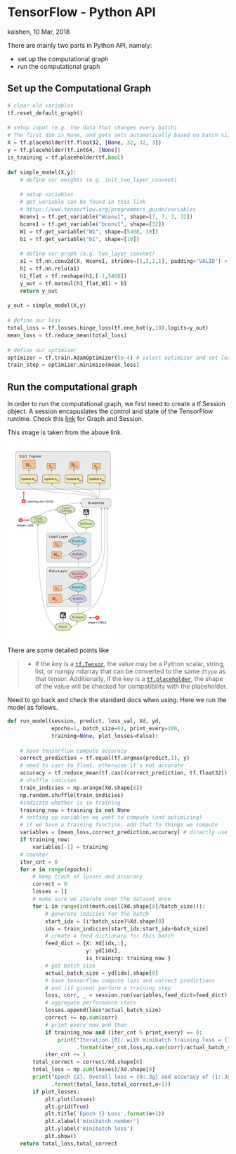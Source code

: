 # TensorFlow - Python API

kaishen, 10 Mar, 2018

There are mainly two parts in Python API, namely:

* set up the computational graph
* run the computational graph

## Set up the Computational Graph

```python
# clear old variables
tf.reset_default_graph()

# setup input (e.g. the data that changes every batch)
# The first dim is None, and gets sets automatically based on batch size fed in 
X = tf.placeholder(tf.float32, [None, 32, 32, 3])
y = tf.placeholder(tf.int64, [None])
is_training = tf.placeholder(tf.bool)

def simple_model(X,y):
    # define our weights (e.g. init_two_layer_convnet)
    
    # setup variables
    # get_variable can be found in this link
    # https://www.tensorflow.org/programmers_guide/variables
    Wconv1 = tf.get_variable("Wconv1", shape=[7, 7, 3, 32])
    bconv1 = tf.get_variable("bconv1", shape=[32])
    W1 = tf.get_variable("W1", shape=[5408, 10])
    b1 = tf.get_variable("b1", shape=[10])

    # define our graph (e.g. two_layer_convnet)
    a1 = tf.nn.conv2d(X, Wconv1, strides=[1,2,2,1], padding='VALID') + bconv1
    h1 = tf.nn.relu(a1)
    h1_flat = tf.reshape(h1,[-1,5408])
    y_out = tf.matmul(h1_flat,W1) + b1
    return y_out

y_out = simple_model(X,y)

# define our loss
total_loss = tf.losses.hinge_loss(tf.one_hot(y,10),logits=y_out)
mean_loss = tf.reduce_mean(total_loss)

# define our optimizer
optimizer = tf.train.AdamOptimizer(5e-4) # select optimizer and set learning rate
train_step = optimizer.minimize(mean_loss)
```

## Run the computational graph

In order to run the computational graph, we first need to create a tf.Session object. A session encapuslates the control and state of the TensorFlow runtime. Check this [link](https://www.tensorflow.org/programmers_guide/graphs) for Graph and Session.

This image is taken from the above link.

![Gradient GIF](./TF2.gif)

There are some detailed points like 

> - If the key is a [`tf.Tensor`](https://www.tensorflow.org/api_docs/python/tf/Tensor), the value may be a Python scalar, string, list, or numpy ndarray that can be converted to the same `dtype` as that tensor. Additionally, if the key is a [`tf.placeholder`](https://www.tensorflow.org/api_docs/python/tf/placeholder), the shape of the value will be checked for compatibility with the placeholder.

Need to go back and check the standard docs when using. Here we run the model as follows.

```python
def run_model(session, predict, loss_val, Xd, yd,
              epochs=1, batch_size=64, print_every=100,
              training=None, plot_losses=False):
    
    # have tensorflow compute accuracy
    correct_prediction = tf.equal(tf.argmax(predict,1), y)
    # need to cast to float, otherwise it's not accurate
    accuracy = tf.reduce_mean(tf.cast(correct_prediction, tf.float32)) 
    # shuffle indicies
    train_indicies = np.arange(Xd.shape[0])
    np.random.shuffle(train_indicies)
    #indicate whether is in training
    training_now = training is not None
    # setting up variables we want to compute (and optimizing)
    # if we have a training function, add that to things we compute
    variables = [mean_loss,correct_prediction,accuracy] # directly use mean_loss may not be good
    if training_now:
        variables[-1] = training
    # counter 
    iter_cnt = 0
    for e in range(epochs):
        # keep track of losses and accuracy
        correct = 0
        losses = []
        # make sure we iterate over the dataset once
        for i in range(int(math.ceil(Xd.shape[0]/batch_size))):
            # generate indicies for the batch
            start_idx = (i*batch_size)%Xd.shape[0]
            idx = train_indicies[start_idx:start_idx+batch_size]
            # create a feed dictionary for this batch
            feed_dict = {X: Xd[idx,:],
                         y: yd[idx],
                         is_training: training_now }
            # get batch size
            actual_batch_size = yd[idx].shape[0]
            # have tensorflow compute loss and correct predictions
            # and (if given) perform a training step
            loss, corr, _ = session.run(variables,feed_dict=feed_dict)
            # aggregate performance stats
            losses.append(loss*actual_batch_size)
            correct += np.sum(corr)
            # print every now and then
            if training_now and (iter_cnt % print_every) == 0:
                print("Iteration {0}: with minibatch training loss = {1:.3g} and accuracy of {2:.2g}"\
                      .format(iter_cnt,loss,np.sum(corr)/actual_batch_size))
            iter_cnt += 1
        total_correct = correct/Xd.shape[0]
        total_loss = np.sum(losses)/Xd.shape[0]
        print("Epoch {2}, Overall loss = {0:.3g} and accuracy of {1:.3g}"\
              .format(total_loss,total_correct,e+1))
        if plot_losses:
            plt.plot(losses)
            plt.grid(True)
            plt.title('Epoch {} Loss'.format(e+1))
            plt.xlabel('minibatch number')
            plt.ylabel('minibatch loss')
            plt.show()
    return total_loss,total_correct

```

